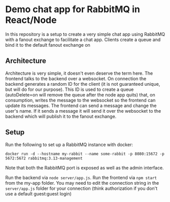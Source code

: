 # Demo chat app for RabbitMQ in React/Node

In this repository is a setup to create a very simple chat app using RabbitMQ with a fanout exchange to facilitate a chat app. Clients create a queue and bind it to the default fanout exchange on 

## Architecture

Architecture is very simple, it doesn't even deserve the term here. The frontend talks to the backend over a websocket. On connection the backend generates a random ID for the client (it is not guaranteed unique, but will do for our purpose). This ID is used to create a queue (autoDelete=on will remove the queue after the node app quits) that, on consumption, writes the message to the websocket so the frontend can update its messages. The frontend can send a message and change the user's name. If it sends a message it will send it over the websocket to the backend which will publish it to the fanout exchange. 

## Setup

Run the following to set up a RabbitMQ instance with docker:

`docker run -d --hostname my-rabbit --name some-rabbit -p 8080:15672 -p 5672:5672 rabbitmq:3.13-management`

Note that both the RabbitMQ port is exposed as well as the admin interface.

Run the backend via `node server/app.js`. Run the frontend via `npm start` from the my-app folder.
You may need to edit the connection string in the `server/app.js` folder for your connection (think authorization if you don't use a default guest:guest login)
